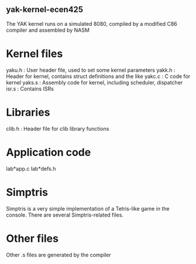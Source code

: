 ## yak-kernel-ecen425
The YAK kernel runs on a simulated 8080, compiled by a modified C86 compiler and assembled by NASM

# Kernel files
yaku.h : User header file, used to set some kernel parameters
yakk.h : Header for kernel, contains struct definitions and the like
yakc.c : C code for kernel
yaks.s : Assembly code for kernel, including scheduler, dispatcher
isr.s  : Contains ISRs

# Libraries
clib.h : Header file for clib library functions

# Application code
lab\*app.c
lab\*defs.h

# Simptris
Simptris is a very simple implementation of a Tetris-like game in the console. There are several Simptris-related files.

# Other files
Other .s files are generated by the compiler

